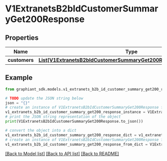 # V1ExtranetsB2bIdCustomerSummaryGet200Response


## Properties

Name | Type | Description | Notes
------------ | ------------- | ------------- | -------------
**customers** | [**List[V1ExtranetsB2bIdCustomerSummaryGet200ResponseCustomersInner]**](V1ExtranetsB2bIdCustomerSummaryGet200ResponseCustomersInner.md) |  | [optional] 

## Example

```python
from graphiant_sdk.models.v1_extranets_b2b_id_customer_summary_get200_response import V1ExtranetsB2bIdCustomerSummaryGet200Response

# TODO update the JSON string below
json = "{}"
# create an instance of V1ExtranetsB2bIdCustomerSummaryGet200Response from a JSON string
v1_extranets_b2b_id_customer_summary_get200_response_instance = V1ExtranetsB2bIdCustomerSummaryGet200Response.from_json(json)
# print the JSON string representation of the object
print(V1ExtranetsB2bIdCustomerSummaryGet200Response.to_json())

# convert the object into a dict
v1_extranets_b2b_id_customer_summary_get200_response_dict = v1_extranets_b2b_id_customer_summary_get200_response_instance.to_dict()
# create an instance of V1ExtranetsB2bIdCustomerSummaryGet200Response from a dict
v1_extranets_b2b_id_customer_summary_get200_response_from_dict = V1ExtranetsB2bIdCustomerSummaryGet200Response.from_dict(v1_extranets_b2b_id_customer_summary_get200_response_dict)
```
[[Back to Model list]](../README.md#documentation-for-models) [[Back to API list]](../README.md#documentation-for-api-endpoints) [[Back to README]](../README.md)


